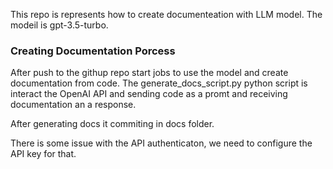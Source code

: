 This repo is represents how to create documenteation with LLM model. 
The modeil is gpt-3.5-turbo. 

### Creating Documentation Porcess

After push to the githup repo start jobs to use the model and create documentation from code. 
The generate_docs_script.py python script is interact the OpenAI API and sending code as a promt and receiving documentation an a response. 

After generating docs it commiting in docs folder. 

There is some issue with the API authenticaton, we need to configure the API key for that. 
